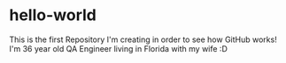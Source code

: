 # hello-world
This is the first Repository I'm creating in order to see how GitHub works!
I'm 36 year old QA Engineer living in Florida with my wife :D
